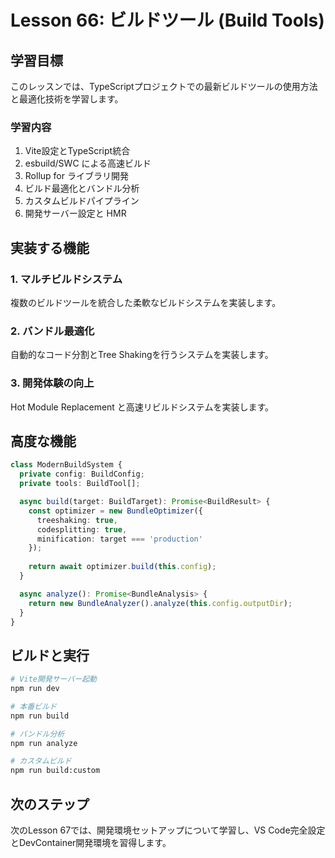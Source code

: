 # Lesson 66: ビルドツール (Build Tools)

## 学習目標
このレッスンでは、TypeScriptプロジェクトでの最新ビルドツールの使用方法と最適化技術を学習します。

### 学習内容
1. Vite設定とTypeScript統合
2. esbuild/SWC による高速ビルド
3. Rollup for ライブラリ開発
4. ビルド最適化とバンドル分析
5. カスタムビルドパイプライン
6. 開発サーバー設定と HMR

## 実装する機能

### 1. マルチビルドシステム
複数のビルドツールを統合した柔軟なビルドシステムを実装します。

### 2. バンドル最適化
自動的なコード分割とTree Shakingを行うシステムを実装します。

### 3. 開発体験の向上
Hot Module Replacement と高速リビルドシステムを実装します。

## 高度な機能

```typescript
class ModernBuildSystem {
  private config: BuildConfig;
  private tools: BuildTool[];

  async build(target: BuildTarget): Promise<BuildResult> {
    const optimizer = new BundleOptimizer({
      treeshaking: true,
      codesplitting: true,
      minification: target === 'production'
    });
    
    return await optimizer.build(this.config);
  }

  async analyze(): Promise<BundleAnalysis> {
    return new BundleAnalyzer().analyze(this.config.outputDir);
  }
}
```

## ビルドと実行

```bash
# Vite開発サーバー起動
npm run dev

# 本番ビルド
npm run build

# バンドル分析
npm run analyze

# カスタムビルド
npm run build:custom
```

## 次のステップ
次のLesson 67では、開発環境セットアップについて学習し、VS Code完全設定とDevContainer開発環境を習得します。